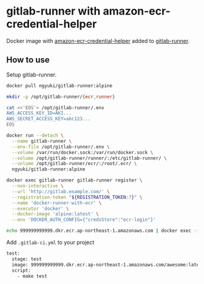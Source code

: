 # gitlab-runner with amazon-ecr-credential-helper

Docker image with [amazon-ecr-credential-helper](https://github.com/awslabs/amazon-ecr-credential-helper) added to [gitlab-runner](https://hub.docker.com/r/gitlab/gitlab-runner/).

## How to use

Setup gitlab-runner.

```sh
docker pull ngyuki/gitlab-runner:alpine

mkdir -p /opt/gitlab-runner/{ecr,runner}

cat <<'EOS'> /opt/gitlab-runner/.env
AWS_ACCESS_KEY_ID=AKI...
AWS_SECRET_ACCESS_KEY=abc123...
EOS

docker run --detach \
  --name gitlab-runner \
  --env-file /opt/gitlab-runner/.env \
  --volume /var/run/docker.sock:/var/run/docker.sock \
  --volume /opt/gitlab-runner/runner/:/etc/gitlab-runner/ \
  --volume /opt/gitlab-runner/ecr/:/root/.ecr/ \
  ngyuki/gitlab-runner:alpine

docker exec gitlab-runner gitlab-runner register \
  --non-interactive \
  --url 'http://gitlab.example.com/' \
  --registration-token "${REGISTRATION_TOKEN:?}" \
  --name 'docker-runner-with-ecr' \
  --executor 'docker' \
  --docker-image 'alpine:latest' \
  --env 'DOCKER_AUTH_CONFIG={"credsStore":"ecr-login"}'

echo 999999999999.dkr.ecr.ap-northeast-1.amazonaws.com | docker exec -i gitlab-runner docker-credential-ecr-login get
```

Add `.gitlab-ci.yml` to your project

```sh
test:
  stage: test
  image: 999999999999.dkr.ecr.ap-northeast-1.amazonaws.com/awesome:latest
  script:
    - make test
```
